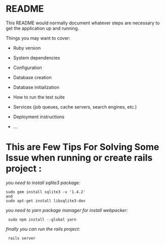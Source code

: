 # README

This README would normally document whatever steps are necessary to get the
application up and running.

Things you may want to cover:

* Ruby version

* System dependencies

* Configuration

* Database creation

* Database initialization

* How to run the test suite

* Services (job queues, cache servers, search engines, etc.)

* Deployment instructions

* ...

# This are Few Tips For Solving Some Issue when running or create rails project :
 *you need to install sqlite3 package:*
  ```
  sudo gem install sqlite3 -v '1.4.2'
  and 
  sudo apt-get install libsqlite3-dev

  ```
  *you need to yarn package manager for install webpacker:*
  ```
   sudo npm install --global yarn

  ```
  *finally you can run the rails project:*
  ```
   rails server
  ```